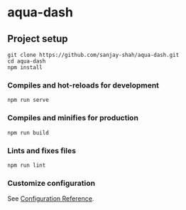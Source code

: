 # aqua-dash

## Project setup
```
git clone https://github.com/sanjay-shah/aqua-dash.git
cd aqua-dash
npm install
```

### Compiles and hot-reloads for development
```
npm run serve
```

### Compiles and minifies for production
```
npm run build
```

### Lints and fixes files
```
npm run lint
```

### Customize configuration
See [Configuration Reference](https://cli.vuejs.org/config/).
